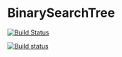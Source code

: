 # BinarySearchTree

[![Build Status](https://travis-ci.org/lisa-bella97/BinarySearchTree.svg?branch=master)](https://travis-ci.org/lisa-bella97/BinarySearchTree)

[![Build status](https://ci.appveyor.com/api/projects/status/l0nwebsyxwcc3lcs?svg=true)](https://ci.appveyor.com/project/lisa-bella97/BinarySearchTree)
